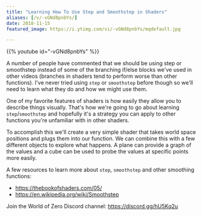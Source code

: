 ```yaml
---
title: "Learning How To Use Step and Smoothstep in Shaders"
aliases: [/v/-vGNd8pnbYs/]
date: 2018-11-15
featured_image: https://i.ytimg.com/vi/-vGNd8pnbYs/mqdefault.jpg

---
```


{{% youtube id="-vGNd8pnbYs" %}}

A number of people have commented that we should be using step or smoothstep instead of some of the branching if/else blocks we've used in other videos (branches in shaders tend to perform worse than other functions). I've never tried using `step` or `smoothstep` before though so we'll need to learn what they do and how we might use them.

One of my favorite features of shaders is how easily they allow you to describe things visually. That's how we're going to go about learning `step`/`smoothstep` and hopefully it's a strategy you can apply to other functions you're unfamiliar with in other shaders.

To accomplish this we'll create a very simple shader that takes world space positions and plugs them into our function. We can combine this with a few different objects to explore what happens. A plane can provide a graph of the values and a cube can be used to probe the values at specific points more easily.

A few resources to learn more about `step`, `smoothstep` and other smoothing functions:

- https://thebookofshaders.com/05/
- https://en.wikipedia.org/wiki/Smoothstep

Join the World of Zero Discord channel: https://discord.gg/hU5Kq2u